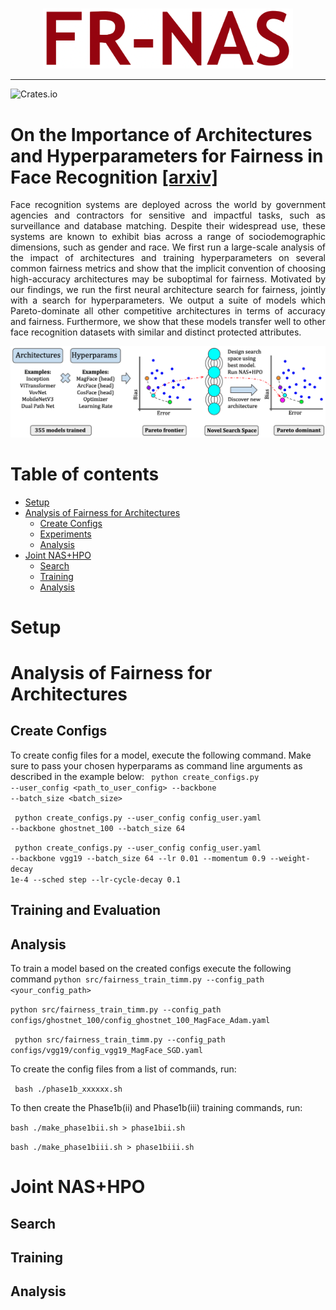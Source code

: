 <br/>
<p align="center"><img src="img/fr-nas-logo.png" width=400 /></p>

----
![Crates.io](https://img.shields.io/crates/l/Ap?color=orange)
# On the Importance of Architectures and Hyperparameters for Fairness in Face Recognition [[arxiv]](https://arxiv.org/)
<div style="text-align: justify">
Face recognition systems are deployed across the world by government agencies and contractors for sensitive and impactful tasks, such as surveillance and database matching.  Despite their widespread use, these systems are known to exhibit bias across a range of sociodemographic dimensions, such as gender and race. We first run a large-scale analysis of the impact of architectures and training hyperparameters on several common fairness metrics and show that the implicit convention of choosing high-accuracy architectures may be suboptimal for fairness. Motivated by our findings, we run the first neural architecture search for fairness, jointly with a search for hyperparameters. We output a suite of models which Pareto-dominate all other competitive architectures in terms of accuracy and fairness. Furthermore, we show that these models transfer well to other face recognition datasets with similar and distinct protected attributes.
</div>
<p align="center"><img src="img/fr-nas-overview.png" width=700 /></p>

# Table of contents
- [Setup](#setup)
- [Analysis of Fairness for Architectures](#archs)
    - [Create Configs](#create_configs)
    - [Experiments](#experiments1)
    - [Analysis](#analysis1)
- [Joint NAS+HPO](#jointnashpo)
    - [Search](#search)
    - [Training](#training)
    - [Analysis](#analysis2)
# Setup <a name="setup"></a>
# Analysis of Fairness for Architectures <a name="archs"></a>
## Create Configs <a name="create_configs"></a>
To create config files for a model, execute the following command. Make sure to pass your chosen hyperparams as command line arguments as described in the example below:
<code> python create_configs.py --user_config <path_to_user_config> --backbone <backbone> --batch_size <batch_size> </code> 
 
<code> python create_configs.py --user_config config_user.yaml --backbone  ghostnet_100 --batch_size 64</code>
 
<code> python create_configs.py --user_config config_user.yaml --backbone vgg19 --batch_size 64 --lr 0.01 --momentum 0.9 --weight-decay 1e-4 --sched step --lr-cycle-decay 0.1 </code>
## Training and Evaluation <a name="experiments1"></a>
## Analysis <a name="analysis1"></a>



To train a model based on the created configs execute the following command
<code>python src/fairness_train_timm.py --config_path <your_config_path> </code> 
 
<code>python src/fairness_train_timm.py --config_path configs/ghostnet_100/config_ghostnet_100_MagFace_Adam.yaml </code>
 
<code> python src/fairness_train_timm.py --config_path configs/vgg19/config_vgg19_MagFace_SGD.yaml </code> 

To create the config files from a list of commands, run:

 <code> bash ./phase1b_xxxxxx.sh</code>

To then create the Phase1b(ii) and Phase1b(iii) training commands, run:

 <code>bash ./make_phase1bii.sh > phase1bii.sh</code>
 
<code>bash ./make_phase1biii.sh > phase1biii.sh</code>
# Joint NAS+HPO <a name="jointnashpo"></a>
## Search <a name="search"></a>
## Training<a name="training"></a>
## Analysis <a name="analysis2"></a>